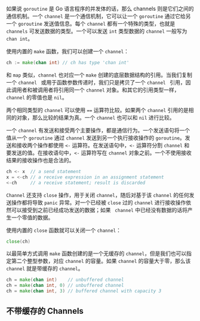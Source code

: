 
```toc

```

如果说 `goroutine` 是 Go 语言程序的并发体的话，那么 channels 则是它们之间的通信机制。一个 `channel` 是一个通信机制，它可以让一个 `goroutine` 通过它给另一个 `goroutine` 发送值信息。每个 `channel` 都有一个特殊的类型，也就是 `channels` 可发送数据的类型。一个可以发送 `int` 类型数据的 `channel` 一般写为 `chan int`。

使用内置的 `make` 函数，我们可以创建一个 `channel`：

```go
ch := make(chan int) // ch has type 'chan int'
```

和 `map` 类似，`channel` 也对应一个 `make` 创建的底层数据结构的引用。当我们复制一个 `channel ` 或用于函数参数传递时，我们只是拷贝了一个 `channel ` 引用，因此调用者和被调用者将引用同一个 `channel` 对象。和其它的引用类型一样，`channel` 的零值也是 `nil`。

两个相同类型的 `channel` 可以使用 `==` 运算符比较。如果两个 `channel` 引用的是相同的对象，那么比较的结果为真。一个 `channel` 也可以和 `nil` 进行比较。

一个 `channel` 有发送和接受两个主要操作，都是通信行为。一个发送语句将一个值从一个 `goroutine` 通过 `channel` 发送到另一个执行接收操作的 `goroutine`。发送和接收两个操作都使用 ` <- ` 运算符。在发送语句中，` <- ` 运算符分割 `channel` 和要发送的值。在接收语句中，` <- ` 运算符写在 `channel` 对象之前。一个不使用接收结果的接收操作也是合法的。

```go
ch <- x  // a send statement
x = <-ch // a receive expression in an assignment statement
<-ch     // a receive statement; result is discarded
```

`Channel` 还支持 `close` 操作，用于关闭 `channel`，随后对基于该 `channel` 的任何发送操作都将导致 `panic` 异常。对一个已经被 `close` 过的 `channel` 进行接收操作依然可以接受到之前已经成功发送的数据；如果 ` channel` 中已经没有数据的话将产生一个零值的数据。

使用内置的 `close` 函数就可以关闭一个 `channel`：

```go
close(ch)
```

以最简单方式调用 `make` 函数创建的是一个无缓存的 `channel`，但是我们也可以指定第二个整型参数，对应 `channel` 的容量。如果 `channel` 的容量大于零，那么该 `channel` 就是带缓存的 `channel`。

```go
ch = make(chan int)    // unbuffered channel
ch = make(chan int, 0) // unbuffered channel
ch = make(chan int, 3) // buffered channel with capacity 3
```


## 不带缓存的 Channels


